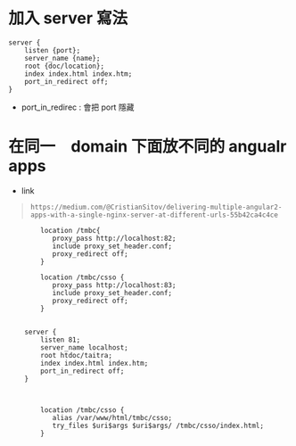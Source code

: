加入 server 寫法
=========================


~~~
server {
    listen {port};
    server_name {name};
    root {doc/location};
    index index.html index.htm;
    port_in_redirect off; 
}
~~~

- port_in_redirec : 會把 port 隱藏


在同一　domain 下面放不同的 angualr apps
==================  

- link 

> `https://medium.com/@CristianSitov/delivering-multiple-angular2-apps-with-a-single-nginx-server-at-different-urls-55b42ca4c4ce`



~~~ngnix
		location /tmbc{
		   proxy_pass http://localhost:82;
		   include proxy_set_header.conf;
		   proxy_redirect off;
		}
		
		location /tmbc/csso {
		   proxy_pass http://localhost:83;
		   include proxy_set_header.conf;
		   proxy_redirect off;
		}


	server {
	    listen 81;
		server_name localhost;
		root htdoc/taitra;
		index index.html index.htm;
		port_in_redirect off;
	}


				
		location /tmbc/csso {
		   alias /var/www/html/tmbc/csso;
		   try_files $uri$args $uri$args/ /tmbc/csso/index.html;
		}
~~~